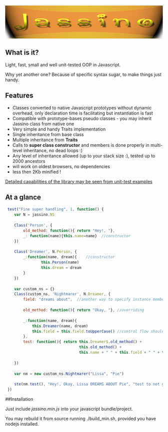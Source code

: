 ![Alt text](https://github.com/altitudebreath/jassino/raw/master/site/logo.png)

## What is it?

Light, fast, small and well unit-tested OOP in Javascript.

Why yet another one? Because of specific syntax sugar, to make things just handy.

## Features

* Classes converted to native Javascript prototypes without dynamic overhead, only declaration time is facilitating but instantiation is fast
* Compatible with prototype-bases pseudo classes - you may inherit Jassino class from native one
* Very simple and handy Traits implementation
* Single inheritance from base class
* Multiple inheritance from __Traits__
* Calls to __super class constructor__ and members is done properly in multi-level inheritance, no dead loops :)
* Any level of inheritance allowed (up to your stack size :), tested up to 2000 ancestors
* will work on oldest browsers, no dependencies
* less then 2Kb minified !

[Detailed capabilities of the library may be seen from unit-test examples](https://github.com/altitudebreath/jassino/blob/master/test/test.js)  

## At a glance
```javascript
 test("Fine super handling", 1, function() {
    var N = jassino.NS
    
    Class('Person', {
        old_method: function(){ return "Hey!, "},
        _: function(name){this.name=name}  //constructor
    })

    Class('Dreamer', N.Person, {
        _:function(name, dream){    //constructor
                this.Person(name)
                this.dream = dream
        }
    })

    var custom_ns = {}
    Class(custom_ns, 'Nightmarer', N.Dreamer, {
        field: "dreams about",  //another way to specify instance members 
        
        old_method: function(){ return "Okay, "}, //overriding
        
        _:function(name, dream){
            this.Dreamer(name, dream)
            this.field = this.field.toUpperCase() //control flow should be reached and field created
        },
        test: function(){ return this.Dreamer$.old_method() + 
                                 this.old_method() +
                                 this.name + " " + this.field + " " + this.dream}

    })

    var nm = new custom_ns.Nightmarer("Lissa", "Pie")
    
    ste(nm.test(), "Hey!, Okay, Lissa DREAMS ABOUT Pie", "test to not go into infinite recursion!")
 })
 ```
 
 ##Installation
 
 Just include _jassino.min.js_ into your javascript bundle/project.
  
 You may rebuild it from source running ./build_min.sh, provided you have nodejs installed.